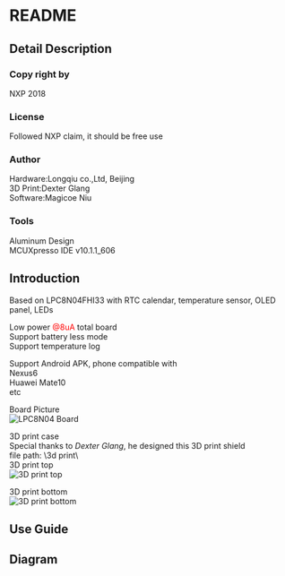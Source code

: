 # README

## Detail Description
### Copy right by
NXP 2018  
  
### License
Followed NXP claim, it should be free use  

### Author
Hardware:Longqiu co.,Ltd, Beijing  
3D Print:Dexter Glang  
Software:Magicoe Niu  

### Tools
Aluminum Design  
MCUXpresso IDE v10.1.1_606  

## Introduction
Based on LPC8N04FHI33 with RTC calendar, temperature sensor, OLED panel, LEDs  
  
Low power <font color='red'>@8uA</font> total board  
Support battery less mode  
Support temperature log  
  
Support Android APK, phone compatible with  
Nexus6  
Huawei Mate10  
etc  
  
Board Picture  
![LPC8N04 Board](https://github.com/Magicoe/LPC8N04_eClock/blob/master/docs/pictures/lpc8n04_eclock.png)   
  
3D print case  
Special thanks to *Dexter Glang*, he designed this 3D print shield  
file path: \3d print\  
3D print top  
![3D print top](https://github.com/Magicoe/LPC8N04_eClock/blob/master/3d%20print/Thermometer%20Concept%20v1%20(front).png)  
  
3D print bottom  
![3D print bottom](https://github.com/Magicoe/LPC8N04_eClock/blob/master/3d%20print/Thermometer%20Concept%20v1%20(back_ntag).png)  
  
## Use Guide

## Diagram


